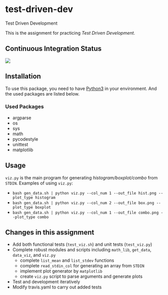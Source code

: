 # test-driven-dev
Test Driven Development

This is the assignment for practicing *Test Driven Development*.

## Continuous Integration Status
![](https://travis-ci.com/cu-swe4s-fall-2019/test-driven-development-Sayter99.svg?branch=master)

## Installation
To use this package, you need to have [Python3](https://www.python.org/download/releases/3.0/) in your environment. And the used packages are listed below.

### Used Packages
* argparse
* os
* sys
* math
* pycodestyle
* unittest
* matplotlib

## Usage
`viz.py` is the main program for generating *histogram/boxplot/combo* from `STDIN`.
Examples of using `viz.py`:
* `bash gen_data.sh | python viz.py --col_num 1 --out_file hist.png --plot_type histogram`
* `bash gen_data.sh | python viz.py --col_num 2 --out_file box.png --plot_type boxplot`
* `bash gen_data.sh | python viz.py --col_num 1 --out_file combo.png --plot_type combo`

## Changes in this assignment
* Add both functional tests (`test_viz.sh`) and unit tests (`test_viz.py`)
* Complete robust modules and scripts including `math_lib`, `get_data`, `data_viz`, and `viz.py`
    * complete `list_mean` and `list_stdev` functions
    * complete `read_stdin_col` for generating an array from `STDIN`
    * implement plot generator by `matplotlib`
    * create `viz.py` script to parse arguments and generate plots
* Test and development iteratively
* Modify travis.yaml to carry out added tests
